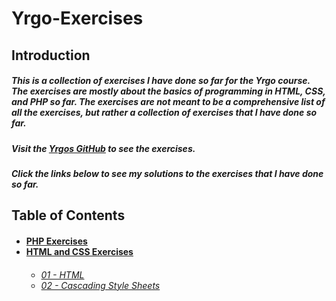 # Yrgo-Exercises

## Introduction

##### This is a collection of exercises I have done so far for the Yrgo course. The exercises are mostly about the basics of programming in HTML, CSS, and PHP so far. The exercises are not meant to be a comprehensive list of all the exercises, but rather a collection of exercises that I have done so far.

##### Visit the [Yrgos GitHub](https://github.com/yrgo/wu22) to see the exercises.

##### Click the links below to see my solutions to the exercises that I have done so far.

## Table of Contents

<h4>
<ul>
<li><a href="https://github.com/Adishumla/Yrgo-Exercises/tree/main/PHP"> PHP Exercises <a></li>
<li><a href="https://github.com/Adishumla/Yrgo-Exercises/tree/main/HTML%20and%20CSS">HTML and CSS Exercises</a></li>
<h6><ul>
<li><a href="https://github.com/Adishumla/Yrgo-Exercises/tree/main/HTML%20and%20CSS/01%20-%20HTML">01 - HTML</a></li>
<li><a href="https://github.com/Adishumla/Yrgo-Exercises/tree/main/HTML%20and%20CSS/02%20-%20Cascading%20Style%20Sheets">02 - Cascading Style Sheets</a></li>
</ul></h6>
</ul>
</h4>
